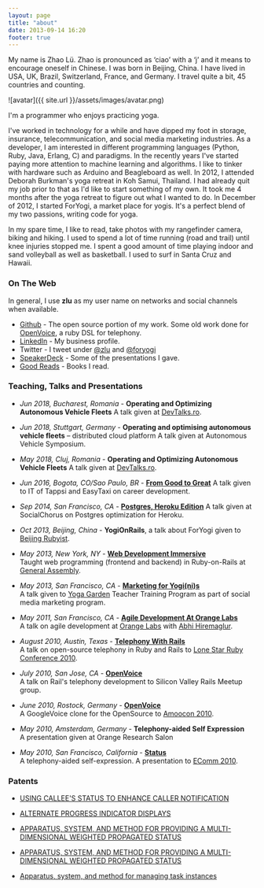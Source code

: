 ```yaml
---
layout: page
title: "about"
date: 2013-09-14 16:20
footer: true
---
```


My name is Zhao Lü. Zhao is pronounced as ‘ciao’ with a ‘j’ and it means to encourage oneself in Chinese. I was born in Beijing, China. I have lived in USA, UK, Brazil, Switzerland, France, and Germany. I travel quite a bit, 45 countries and counting.

![avatar]({{ site.url }}/assets/images/avatar.png)

I'm a programmer who enjoys practicing yoga.  

I've worked in technology for a while and have dipped my foot in storage, insurance, telecommunication, and social media marketing industries.  As a developer, I am interested in different programming languages (Python, Ruby, Java, Erlang, C) and paradigms.  In the recently years I've started paying more attention to machine learning and algorithms.  I like to tinker with hardware such as Arduino and Beagleboard as well.  In 2012, I attended Deborah Burkman's yoga retreat in Koh Samui, Thailand.  I had already quit my job prior to that as I'd like to start something of my own.  It took me 4 months after the yoga retreat to figure out what I wanted to do.  In December of 2012, I started ForYogi, a market place for yogis.  It's a perfect blend of my two passions, writing code for yoga.  

In my spare time, I like to read, take photos with my rangefinder camera, biking and hiking. I used to spend a lot of time running (road and trail) until knee injuries stopped me. I spent a good amount of time playing indoor and sand volleyball as well as basketball. I used to surf in Santa Cruz and Hawaii.


### On The Web

In general, I use **zlu** as my user name on networks and social channels when available.  

- [Github](http://github.com/zlu) - The open source portion of my work.  Some old work done for [OpenVoice](http://github.com/openvoice), a ruby DSL for telephony.     
- [LinkedIn](http://linkedin.com/in/zhaolu) - My business profile.
- Twitter - I tweet under [@zlu](http://twitter.com/zlu) and [@foryogi](http://twitter.com/foryogi)
- [SpeakerDeck](https://speakerdeck.com/zlu) - Some of the presentations I gave.  
- [Good Reads][goodreads] - Books I read.

### Teaching, Talks and Presentations

- _Jun 2018, Bucharest, Romania_ - **Operating and Optimizing Autonomous Vehicle Fleets** A talk given at [DevTalks.ro](https://www.devtalks.ro/).
- _Jun 2018, Stuttgart, Germany_ - **Operating and optimising autonomous vehicle fleets** – distributed cloud platform A talk given at Autonomous Vehicle Symposium.
- _May 2018, Cluj, Romania_ - **Operating and Optimizing Autonomous Vehicle Fleets** A talk given at [DevTalks.ro](https://www.devtalks.ro/).
- _Jun 2016, Bogota, CO/Sao Paulo, BR_ - **[From Good to Great](https://speakerdeck.com/zlu/from-good-to-great)** A talk given to IT of Tappsi and EasyTaxi on career development.
- _Sep 2014, San Francisco, CA_ - **[Postgres, Heroku Edition](https://speakerdeck.com/zlu/demystifing-postgres-heroku-edition)** A talk given at SocialChorus on Postgres optimization for Heroku.
- _Oct 2013, Beijing, China_ - **YogiOnRails**, a talk about ForYogi given to [Beijing Rubyist](http://www.meetup.com/bjrubyist/).

- _May 2013, New York, NY_ - **[Web Development Immersive](https://generalassemb.ly/instructors/zhao-lu/1464)**  
Taught web programming (frontend and backend) in Ruby-on-Rails at [General Assembly](http://generalassemb.ly).

- _May 2013, San Francisco, CA_ - **[Marketing for Yogi(ni)s](https://speakerdeck.com/zlu/for-yoga-garden-teacher-training)**   
A talk given to [Yoga Garden](http://https://www.foryogi.com/studios/1) Teacher Training Program as part of social media marketing program.

- _May 2011, San Francisco, CA_ - **[Agile Development At Orange Labs](https://speakerdeck.com/zlu/agile-development-at-orange-labs)**  
A talk on agile development at [Orange Labs](http://orange.com) with [Abhi Hiremaglur](https://github.com/hiremaga).

- _August 2010, Austin, Texas_ - **[Telephony With Rails](https://speakerdeck.com/zlu/telephony-in-rails)**   
A talk on open-source telephony in Ruby and Rails to [Lone Star Ruby Conference 2010](http://www.lonestarruby.org).

- _July 2010, San Jose, CA_ - **[OpenVoice](http://www.meetup.com/rubymeetup/events/13949209/?a=socialmedia)**  
A talk on Rail's telephony development to Silicon Valley Rails Meetup group.

- _June 2010, Rostock, Germany_ - **[OpenVoice](https://speakerdeck.com/zlu/openvoice)**  
A GoogleVoice clone for the OpenSource to [Amoocon 2010](http://amooma.de/).  

- _May 2010, Amsterdam, Germany_ - **Telephony-aided Self Expression**  
A presentation given at Orange Research Salon

- _May 2010, San Francisco, California_ - **[Status](https://speakerdeck.com/zlu/status-voicemail)**  
A telephony-aided self-expression.  A presentation to [EComm 2010](http://america.ecomm.ec).

### Patents

- [USING CALLEE'S STATUS TO ENHANCE CALLER NOTIFICATION]("http://worldwide.espacenet.com/publicationDetails/description?CC=WO&NR=2011067676A1&KC=A1&FT=D&ND=3&date=20110609&DB=EPODOC&locale=en_EP")

- [ALTERNATE PROGRESS INDICATOR DISPLAYS]("http://appft.uspto.gov/netacgi/nph-Parser?Sect1=PTO2&Sect2=HITOFF&u=%2Fnetahtml%2FPTO%2Fsearch-adv.html&r=2&f=G&l=50&d=PG01&p=1&S1=(%22lu+zhao%22.IN.)&OS=IN/%22lu+zhao%22&RS=IN/%22lu+zhao%22")

- [APPARATUS, SYSTEM, AND METHOD FOR PROVIDING A MULTI-DIMENSIONAL WEIGHTED PROPAGATED STATUS]("http://appft.uspto.gov/netacgi/nph-Parser?Sect1=PTO2&Sect2=HITOFF&u=%2Fnetahtml%2FPTO%2Fsearch-adv.html&r=5&f=G&l=50&d=PG01&p=1&S1=(%22lu+zhao%22.IN.)&OS=IN/%22lu+zhao%22&RS=IN/%22lu+zhao%22")

- [APPARATUS, SYSTEM, AND METHOD FOR PROVIDING A MULTI-DIMENSIONAL WEIGHTED PROPAGATED STATUS]("http://worldwide.espacenet.com/publicationDetails/description?CC=US&NR=2008155325A1&KC=A1&FT=D&ND=3&date=20080626&DB=EPODOC&locale=en_EP")

- [Apparatus, system, and method for managing task instances]("http://appft.uspto.gov/netacgi/nph-Parser?Sect1=PTO2&Sect2=HITOFF&u=%2Fnetahtml%2FPTO%2Fsearch-adv.html&r=7&f=G&l=50&d=PG01&p=1&S1=(%22lu+zhao%22.IN.)&OS=IN/%22lu+zhao%22&RS=IN/%22lu+zhao%22")

[goodreads]: http://www.goodreads.com/zlulz "GoodReads"
[flickr]: http://www.flickr.com/photos/zzlluu/ "Flickr"